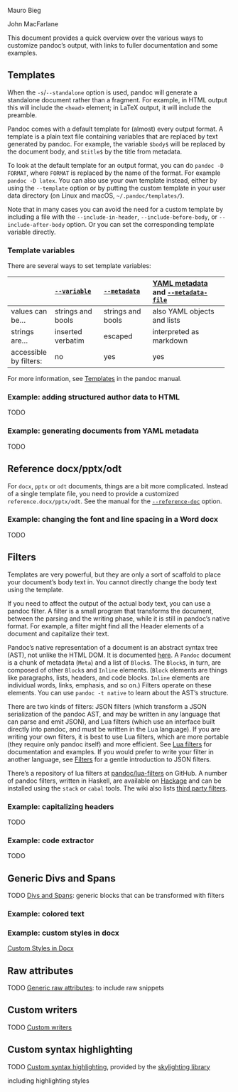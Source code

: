 Mauro Bieg

John MacFarlane

This document provides a quick overview over the various ways to customize pandoc’s output, with links to fuller documentation and some examples.

Templates
---------

When the `-s`/`--standalone` option is used, pandoc will generate a standalone document rather than a fragment. For example, in HTML output this will include the `<head>` element; in LaTeX output, it will include the preamble.

Pandoc comes with a default template for (almost) every output format. A template is a plain text file containing variables that are replaced by text generated by pandoc. For example, the variable `$body$` will be replaced by the document body, and `$title$` by the title from metadata.

To look at the default template for an output format, you can do `pandoc -D FORMAT`, where `FORMAT` is replaced by the name of the format. For example `pandoc -D latex`. You can also use your own template instead, either by using the `--template` option or by putting the custom template in your user data directory (on Linux and macOS, `~/.pandoc/templates/`).

Note that in many cases you can avoid the need for a custom template by including a file with the `--include-in-header`, `--include-before-body`, or `--include-after-body` option. Or you can set the corresponding template variable directly.

### Template variables

There are several ways to set template variables:

<table style="width:97%;"><colgroup><col style="width: 19%" /><col style="width: 22%" /><col style="width: 22%" /><col style="width: 34%" /></colgroup><thead><tr class="header"><th style="text-align: left;"></th><th style="text-align: left;"><a href="https://pandoc.org/MANUAL.html#option--variable"><code>--variable</code></a></th><th style="text-align: left;"><a href="https://pandoc.org/MANUAL.html#option--metadata"><code>--metadata</code></a></th><th style="text-align: left;"><a href="https://pandoc.org/MANUAL.html#extension-yaml_metadata_block">YAML metadata</a> and <a href="https://pandoc.org/MANUAL.html#option--metadata-file"><code>--metadata-file</code></a></th></tr></thead><tbody><tr class="odd"><td style="text-align: left;">values can be…</td><td style="text-align: left;">strings and bools</td><td style="text-align: left;">strings and bools</td><td style="text-align: left;">also YAML objects and lists</td></tr><tr class="even"><td style="text-align: left;">strings are…</td><td style="text-align: left;">inserted verbatim</td><td style="text-align: left;">escaped</td><td style="text-align: left;">interpreted as markdown</td></tr><tr class="odd"><td style="text-align: left;">accessible by filters:</td><td style="text-align: left;">no</td><td style="text-align: left;">yes</td><td style="text-align: left;">yes</td></tr></tbody></table>

For more information, see [Templates](https://pandoc.org/MANUAL.html#templates) in the pandoc manual.

### Example: adding structured author data to HTML

TODO

### Example: generating documents from YAML metadata

TODO

Reference docx/pptx/odt
-----------------------

For `docx`, `pptx` or `odt` documents, things are a bit more complicated. Instead of a single template file, you need to provide a customized `reference.docx/pptx/odt`. See the manual for the [`--reference-doc`](https://pandoc.org/MANUAL.html#option--reference-doc) option.

### Example: changing the font and line spacing in a Word docx

TODO

Filters
-------

Templates are very powerful, but they are only a sort of scaffold to place your document’s body text in. You cannot directly change the body text using the template.

If you need to affect the output of the actual body text, you can use a pandoc filter. A filter is a small program that transforms the document, between the parsing and the writing phase, while it is still in pandoc’s native format. For example, a filter might find all the Header elements of a document and capitalize their text.

Pandoc’s native representation of a document is an abstract syntax tree (AST), not unlike the HTML DOM. It is documented [here](https://hackage.haskell.org/package/pandoc-types/docs/Text-Pandoc-Definition.html). A `Pandoc` document is a chunk of metadata (`Meta`) and a list of `Block`s. The `Block`s, in turn, are composed of other `Block`s and `Inline` elements. (`Block` elements are things like paragraphs, lists, headers, and code blocks. `Inline` elements are individual words, links, emphasis, and so on.) Filters operate on these elements. You can use `pandoc -t native` to learn about the AST’s structure.

There are two kinds of filters: JSON filters (which transform a JSON serialization of the pandoc AST, and may be written in any language that can parse and emit JSON), and Lua filters (which use an interface built directly into pandoc, and must be written in the Lua language). If you are writing your own filters, it is best to use Lua filters, which are more portable (they require only pandoc itself) and more efficient. See [Lua filters](https://pandoc.org/lua-filters.html) for documentation and examples. If you would prefer to write your filter in another language, see [Filters](https://pandoc.org/filters.html) for a gentle introduction to JSON filters.

There’s a repository of lua filters at [pandoc/lua-filters](https://github.com/pandoc/lua-filters) on GitHub. A number of pandoc filters, written in Haskell, are available on [Hackage](https://hackage.haskell.org/packages/search?terms=pandoc+filter) and can be installed using the `stack` or `cabal` tools. The wiki also lists [third party filters](https://github.com/jgm/pandoc/wiki/Pandoc-Filters).

### Example: capitalizing headers

TODO

### Example: code extractor

TODO

Generic Divs and Spans
----------------------

TODO [Divs and Spans](https://pandoc.org/MANUAL.html#divs-and-spans): generic blocks that can be transformed with filters

### Example: colored text

### Example: custom styles in docx

[Custom Styles in Docx](https://pandoc.org/MANUAL.html#custom-styles-in-docx)

Raw attributes
--------------

TODO [Generic raw attributes](https://pandoc.org/MANUAL.html#generic-raw-attribute): to include raw snippets

Custom writers
--------------

TODO [Custom writers](https://pandoc.org/MANUAL.html#custom-writers)

Custom syntax highlighting
--------------------------

TODO [Custom syntax highlighting](https://pandoc.org/MANUAL.html#syntax-highlighting), provided by the [skylighting library](https://github.com/jgm/skylighting)

including highlighting styles
